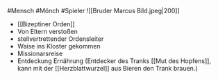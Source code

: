 #Mensch #Mönch #Spieler 
![[Bruder Marcus Bild.jpeg|200]]

* [[Bizeptiner Orden]] 
* Von Eltern verstoßen
* stellvertrettender Ordensleiter
* Waise ins Kloster gekommen 
* Missionarsreise
* Entdeckung Ernährung (Entdecker des Tranks [[Mut des Hopfens]], kann mit der [[Herzblattwurzel]] aus Bieren den Trank brauen.)
